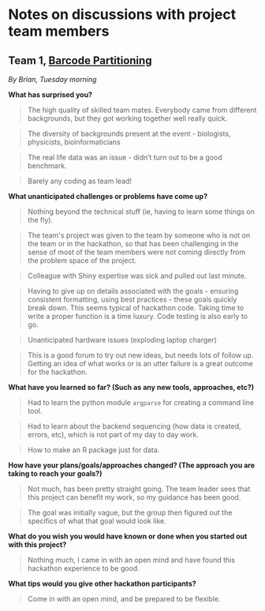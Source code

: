 # Notes on discussions with project team members

## Team 1, [Barcode Partitioning](https://github.com/NCBI-Hackathons/Barcode_Partitioning)
*By Brian, Tuesday morning*

**What has surprised you?**

>The high quality of skilled team mates. Everybody came from different backgrounds, but they got working together well really quick.

>The diversity of backgrounds present at the event - biologists, physicists, bioinformaticians

>The real life data was an issue - didn’t turn out to be a good benchmark.

>Barely any coding as team lead!


**What unanticipated challenges or problems have come up?**

> Nothing beyond the technical stuff (ie, having to learn some things on the fly).

> The team's project was given to the team by someone who is not on the team or in the hackathon, so that has been challenging in the sense of most of the team members were not coming directly from the problem space of the project.

>Colleague with Shiny expertise was sick and pulled out last minute.

>Having to give up on details associated with the goals - ensuring consistent formatting, using best practices - these goals quickly break down. This seems typical of hackathon code. Taking time to write a proper function is a time luxury. Code testing is also early to go.
 
>Unanticipated hardware issues (exploding laptop charger) 
 
>This is a good forum to try out new ideas, but needs lots of follow up. Getting an idea of what works or is an utter failure is a great outcome for the hackathon. 


**What have you learned so far?  (Such as any new tools, approaches, etc?)**
> Had to learn the python module `argparse` for creating a command line tool.

>Had to learn about the backend sequencing (how data is created, errors, etc), which is not part of my day to day work.

>How to make an R package just for data.


**How have your plans/goals/approaches changed?  (The approach you are taking to reach your goals?)**
> Not much, has been pretty straight going. The team leader sees that this project can benefit my work, so my guidance has been good.

>The goal was initially vague, but the group then figured out the specifics of what that goal would look like.


**What do you wish you would have known or done when you started out with this project?**
>Nothing much, I came in with an open mind and have found this hackathon experience to be good.


**What tips would you give other hackathon participants?**
>Come in with an open mind, and be prepared to be flexible.
